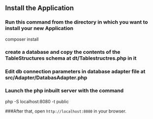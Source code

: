 
## Install the Application

### Run this command from the directory in which you want to install your new Application

 composer install

### create a database and copy the contents of the TableStructures schema at dt/Tablestructres.php in it

### Edit db connection parameters in database adapter file at src/Adapter/DatabasAdapter.php


### Launch the php inbuilt server with the command 
php -S localhost:8080 -t public

###After that, open `http://localhost:8080` in your browser.


